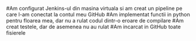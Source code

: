 #Am configurat Jenkins-ul din masina virtuala si am creat un pipeline pe care l-am conectat la contul meu GitHub
#Am implementat functii in python pentru floarea mea, dar nu a rulat codul dintr-o eroare de compilare 
#Am creat testele, dar de asemenea nu au rulat
#Am incarcat in GitHub toate fisierele
